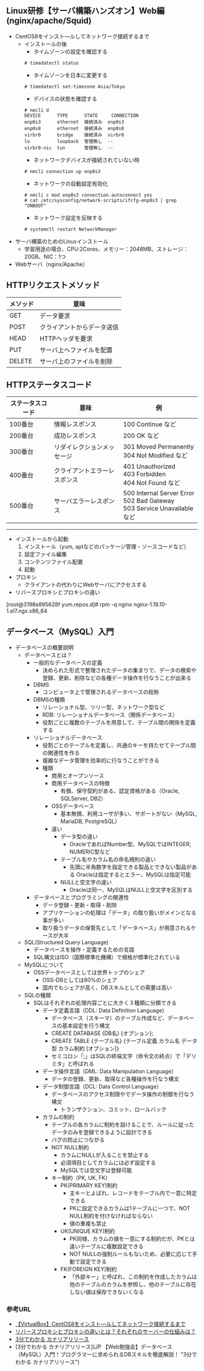 ## Linux研修【サーバ構築ハンズオン】Web編(nginx/apache/Squid)
- CentOS8をインスト―ルしてネットワーク接続するまで
    - インストールの後
        - タイムゾーンの設定を確認する
        ```
        # timedatectl status
        ```
        - タイムゾーンを日本に変更する
        ```
        # timedatectl set-timezone Asia/Tokyo
        ```
        - デバイスの状態を確認する
        ```
        # nmcli d
        DEVICE      TYPE      STATE     CONNECTION
        enp0s3      ethernet  接続済み  enp0s3
        enp0s8      ethernet  接続済み  enp0s8
        virbr0      bridge    接続済み  virbr0
        lo          loopback  管理無し  --
        virbr0-nic  tun       管理無し  --

        ```
        - ネットワークデバイスが接続されていない時
        ```
        # nmcli connection up enp0s3
        ```
        - ネットワークの自動設定有効化
        ```
        # nmcli c mod enp0s3 connection.autoconnect yes
        # cat /etc/sysconfig/network-scripts/ifcfg-enp0s3 | grep "ONBOOT"
        ```
        - ネットワーク設定を反映する
        ```
        # systemctl restart NetworkManager
        ```
- サーバ構築のためのLinuxインストール
    - 学習用途の場合、CPU:2Cores、メモリー：2048MB、ストレージ：20GB、NIC：1つ
- Webサーバ（nginx/Apache）<br />

HTTPリクエストメソッド<br />
---
|メソッド|意味|
|----|----|
|GET|データ要求|
|POST|クライアントからデータ送信|
|HEAD|HTTPヘッダを要求|
|PUT|サーバ上へファイルを配置|
|DELETE|サーバ上のファイルを削除|

HTTPステータスコード<br />
---
|ステータスコード|意味|例|
|----|----|----|
|100番台|情報レスポンス|100 Continue など|
|200番台|成功レスポンス|200 OK など|
|300番台|リダイレクションメッセージ|301 Moved Permanently<br />304 Not Modified など|
|400番台|クライアントエラーレスポンス|401 Unauthorized<br />403 Forbidden<br />404 Not Found など|
|500番台|サーバエラーレスポンス|500 Internal Server Error<br />502 Bad Gateway<br />503 Service Unavailable など| 
---
- インストールから起動
    1. インストール（yum, aptなどのパッケージ管理・ソースコードなど）
    2. 設定ファイル編集
    3. コンテンツファイル配置
    4. 起動
- プロキシ
    - クライアントの代わりにWebサーバにアクセスする
- リバースプロキシとプロキシの違い

[root@3198e895628f yum.repos.d]# rpm -q nginx
nginx-1.19.10-1.el7.ngx.x86_64

## データベース（MySQL）入門
- データベースの概要説明
    - データベースとは？
        - 一般的なデータベースの定義
            - 決められた形式で整理されたデータの集まりで、データの検索や登録、更新、削除などの各種データ操作を行なうことが出来る
        - DBMS
            - コンピュータ上で管理されるデータベースの総称
        - DBMSの種類
            - リレーショナル型、ツリー型、ネットワーク型など
            - RDB: リレーショナルデータベース（関係データベース）
            - 役割ごとに複数のテーブルを用意して、テーブル間の関係を定義する 
        - リレーショナルデータベース
            - 役割ごとのテーブルを定義し、共通のキーを持たせてテーブル間の関連性を作る
            - 複雑なデータ管理を効率的に行なうことができる
            - 種類
                - 商用とオープンソース
                - 商用データベースの特徴
                    - 有償、保守契約がある、認定資格がある（Oracle, SQLServer, DB2）
                - OSSデータベース
                    - 基本無償、利用ユーザが多い、サポートがない（MySQL, MariaDB, PostgreSQL）
                - 違い
                    - データ型の違い
                        - OracleであればNumber型、MySQLではINTEGER, NUMERIC型など
                    - テーブル名やカラム名の命名規則の違い
                        - 先頭に半角数字を指定できる製品とできない製品がある
                            Oracleは指定するとエラー、MySQLは指定可能
                    - NULLと空文字の違い
                        - Oracleは同一、MySQLはNULLと空文字を区別する
        - データベースとプログラミングの関連性
            - データ登録・更新・取得・削除
            - アプリケーションの処理は「データ」の取り扱いがメインとなる事が多い
            - 取り扱うデータの保管先として「データベース」が用意されるケースが大半
    - SQL(Structured Query Language)
        - データベースを操作・定義するための言語
        - SQL構文はISO（国際標準化機構）で規格が標準化されている
    - MySQLについて
        - OSSデータベースとしては世界トップのシェア
            - OSS-DBとしては80%のシェア
            - 国内でもシェアが高く、DBスキルとしての需要は高い
    - SQLの種類
        - SQLはそれぞれの処理内容ごとに大きく３種類に分類できる
            - データ定義言語（DDL: Data Definition Language）
                - データベース（スキーマ）のテーブル作成など、データベースの基本設定を行う構文
                - CREATE DATABASE {DB名} {オプション};
                - CREATE TABLE {テーブル名} {テーブル定義 カラム名 データ型 カラム制約 [オプション]}
                - セミコロン「;」はSQLの終端文字（命令文の終点）で「デリミタ」と呼ばれる
            - データ操作言語（DML: Data Manipulation Language）
                - データの登録、更新、取得など各種操作を行なう構文
            - データ制御言語（DCL: Data Control Language）
                - データベースのアクセス制限やでデータ操作の制御を行なう構文
                    - トランザクション、コミット、ロールバック
            - カラムの制約
                - テーブルの各カラムに制約を設けることで、ルールに従ったデータのみを登録できるように設計できる
                - バグの防止につながる
                - NOT NULL制約
                    - カラムにNULLが入ることを禁止する
                    - 必須項目としてカラムには必ず設定する
                    - MySQLでは空文字は登録可能
                - キー制約（PK, UK, FK）
                    - PK(PRIMARY KEY)制約
                        - 主キーとよばれ、レコードをテーブル内で一意に特定できる
                        - PKに設定できるカラムは1テーブルに一つで、NOT NULL制約を付けなければならない
                        - 値の重複も禁止
                    - UK(UNIQUE KEY)制約
                        - PK同様、カラムの値を一意にする制約だが、PKとは違いテーブルに複数設定できる
                        - NOT NULLの強制ルールもないため、必要に応じて手動で設定できる
                    - FK(FOREIGN KEY)制約
                        - 「外部キー」と呼ばれ、この制約を作成したカラムは他のテーブルのカラムを参照し、他のテーブルに存在しない値は保存できないくなる

            

        
    
    



### 参考URL
- [【VirtualBox】CentOS8をインスト―ルしてネットワーク接続するまで](https://qiita.com/C_HERO/items/b05b59f8b67804b421e2 "【VirtualBox】CentOS8をインスト―ルしてネットワーク接続するまで")
- [リバースプロキシとプロキシの違いとは？それぞれのサーバーの仕組みは？](https://eset-info.canon-its.jp/malware_info/special/detail/201021.html "リバースプロキシとプロキシの違いとは？それぞれのサーバーの仕組みは？")
- [3分でわかる カナリアリリース](https://xtech.nikkei.com/atcl/nxt/keyword/18/00002/081900087/ "3分でわかる カナリアリリース")
- [3分でわかる カナリアリリース](JP
【Web勉強会】データベース（MySQL）入門！プログラマーに求められるDBスキルを徹底解説！ "3分でわかる カナリアリリース")
